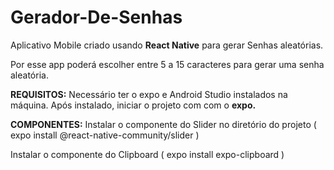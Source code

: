 # Gerador-De-Senhas

Aplicativo Mobile criado usando **React Native** para gerar Senhas aleatórias.

Por esse app poderá escolher entre 5 a 15 caracteres para gerar uma senha aleatória.

**REQUISITOS:** Necessário ter o expo e Android Studio instalados na máquina.
Após instalado, iniciar o projeto com com o **expo.**

**COMPONENTES:** Instalar o componente do Slider no diretório do projeto ( expo install @react-native-community/slider )

Instalar o componente do Clipboard  ( expo install expo-clipboard )
